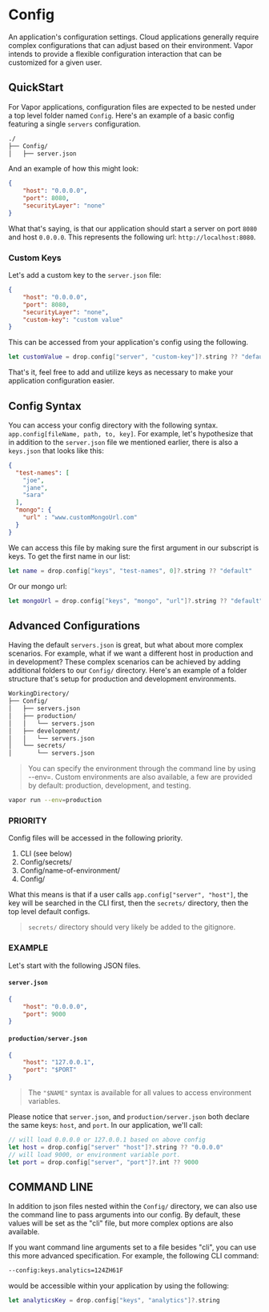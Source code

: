 # Config

An application's configuration settings. Cloud applications generally require complex configurations that can adjust based on their environment. Vapor intends to provide a flexible configuration interaction that can be customized for a given user.

## QuickStart

For Vapor applications, configuration files are expected to be nested under a top level folder named `Config`. Here's an example of a basic config featuring a single `servers` configuration.

```bash
./
├── Config/
│   ├── server.json
```

And an example of how this might look:

```JSON
{
    "host": "0.0.0.0",
    "port": 8080,
    "securityLayer": "none"
}
```

What that's saying, is that our application should start a server on port `8080` and host `0.0.0.0`. This represents the following url: `http://localhost:8080`.

### Custom Keys

Let's add a custom key to the `server.json` file:

```JSON
{
    "host": "0.0.0.0",
    "port": 8080,
    "securityLayer": "none",
    "custom-key": "custom value"
}
```

This can be accessed from your application's config using the following.

```swift
let customValue = drop.config["server", "custom-key"]?.string ?? "default"
```

That's it, feel free to add and utilize keys as necessary to make your application configuration easier.

## Config Syntax

You can access your config directory with the following syntax. `app.config[fileName, path, to, key]`. For example, let's hypothesize that in addition to the `server.json` file we mentioned earlier, there is also a `keys.json` that looks like this:

```JSON
{
  "test-names": [
    "joe",
    "jane",
    "sara"
  ],
  "mongo": {
    "url" : "www.customMongoUrl.com"
  }
}
```

We can access this file by making sure the first argument in our subscript is keys. To get the first name in our list:

```swift
let name = drop.config["keys", "test-names", 0]?.string ?? "default"
```

Or our mongo url:

```swift
let mongoUrl = drop.config["keys", "mongo", "url"]?.string ?? "default"
```

## Advanced Configurations

Having the default `servers.json` is great, but what about more complex scenarios. For example, what if we want a different host in production and in development? These complex scenarios can be achieved by adding additional folders to our `Config/` directory. Here's an example of a folder structure that's setup for production and development environments.

```bash
WorkingDirectory/
├── Config/
│   ├── servers.json
│   ├── production/
│   │   └── servers.json
│   ├── development/
│   │   └── servers.json
│   └── secrets/
│       └── servers.json
```

> You can specify the environment through the command line by using --env=. Custom environments are also available, a few are provided by default: production, development, and testing.

```bash
vapor run --env=production
```

### PRIORITY

Config files will be accessed in the following priority.

1. CLI (see below)
2. Config/secrets/
3. Config/name-of-environment/
4. Config/

What this means is that if a user calls `app.config["server", "host"]`, the key will be searched in the CLI first, then the `secrets/` directory, then the top level default configs.

> `secrets/` directory should very likely be added to the gitignore.

### EXAMPLE

Let's start with the following JSON files.

#### `server.json`

```JSON
{
    "host": "0.0.0.0",
    "port": 9000
}
```

#### `production/server.json`

```JSON
{
    "host": "127.0.0.1",
    "port": "$PORT"
}
```

> The `"$NAME"` syntax is available for all values to access environment variables.

Please notice that `server.json`, and `production/server.json` both declare the same keys: `host`, and `port`. In our application, we'll call:

```swift
// will load 0.0.0.0 or 127.0.0.1 based on above config
let host = drop.config["server" "host"]?.string ?? "0.0.0.0"
// will load 9000, or environment variable port.
let port = drop.config["server", "port"]?.int ?? 9000
```

## COMMAND LINE

In addition to json files nested within the `Config/` directory, we can also use the command line to pass arguments into our config. By default, these values will be set as the "cli" file, but more complex options are also available.

If you want command line arguments set to a file besides "cli", you can use this more advanced specification. For example, the following CLI command:

```bash
--config:keys.analytics=124ZH61F
```

would be accessible within your application by using the following:

```swift
let analyticsKey = drop.config["keys", "analytics"]?.string
```
